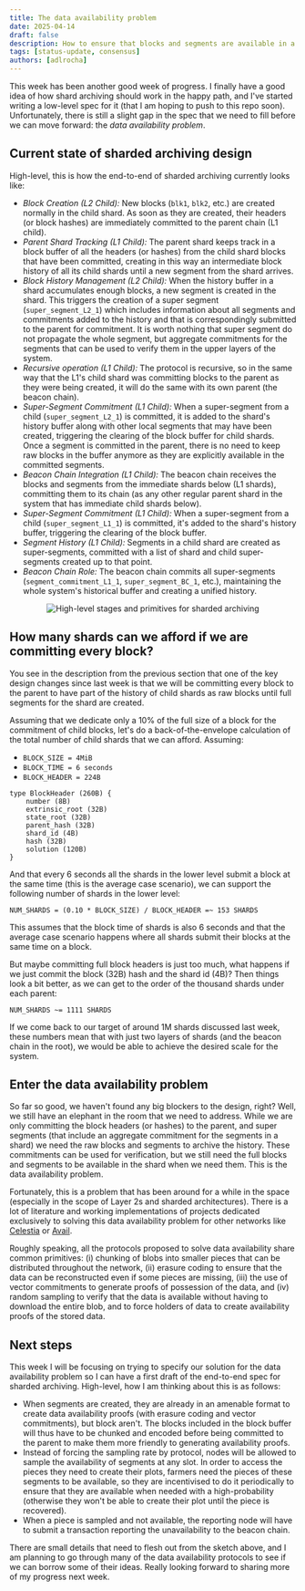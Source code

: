 ```yaml
---
title: The data availability problem
date: 2025-04-14
draft: false
description: How to ensure that blocks and segments are available in a shard when you need them.
tags: [status-update, consensus]
authors: [adlrocha]
---
```


This week has been another good week of progress. I finally have a good idea of how shard archiving
should work in the happy path, and I've started writing a low-level spec for it (that I am hoping to
push to this repo soon). Unfortunately, there is still a slight gap in the spec that we need to fill
before we can move forward: the _data availability problem_.

<!--more-->

## Current state of sharded archiving design

High-level, this is how the end-to-end of sharded archiving currently looks like:

- _Block Creation (L2 Child):_ New blocks (`blk1`, `blk2`, etc.) are created normally in the child
  shard. As soon as they are created, their headers (or block hashes) are immediately committed to
  the parent chain (L1 child).
- _Parent Shard Tracking (L1 Child):_ The parent shard keeps track in a block buffer of all the
  headers (or hashes) from the child shard blocks that have been committed, creating in this way an
  intermediate block history of all its child shards until a new segment from the shard arrives.
- _Block History Management (L2 Child):_ When the history buffer in a shard accumulates enough
  blocks, a new segment is created in the shard. This triggers the creation of a super segment
  (`super_segment_L2_1`) which includes information about all segments and commitments added to the
  history and that is correspondingly submitted to the parent for commitment. It is worth nothing
  that super segment do not propagate the whole segment, but aggregate commitments for the segments
  that can be used to verify them in the upper layers of the system.
- _Recursive operation (L1 Child):_ The protocol is recursive, so in the same way that the L1's
  child shard was committing blocks to the parent as they were being created, it will do the same
  with its own parent (the beacon chain).
- _Super-Segment Commitment (L1 Child):_ When a super-segment from a child (`super_segment_L2_1`) is
  committed, it is added to the shard's history buffer along with other local segments that may have
  been created, triggering the clearing of the block buffer for child shards. Once a segment is
  committed in the parent, there is no need to keep raw blocks in the buffer anymore as they are
  explicitly available in the committed segments.
- _Beacon Chain Integration (L1 Child):_ The beacon chain receives the blocks and segments from the
  immediate shards below (L1 shards), committing them to its chain (as any other regular parent
  shard in the system that has immediate child shards below).
- _Super-Segment Commitment (L1 Child):_ When a super-segment from a child (`super_segment_L1_1`) is
  committed, it's added to the shard's history buffer, triggering the clearing of the block buffer.
- _Segment History (L1 Child):_ Segments in a child shard are created as super-segments, committed
  with a list of shard and child super-segments created up to that point.
- _Beacon Chain Role:_ The beacon chain commits all super-segments (`segment_commitment_L1_1`,
  `super_segment_BC_1`, etc.), maintaining the whole system's historical buffer and creating a
  unified history.

<p align="center">
<img alt="High-level stages and primitives for sharded archiving" src="2025-04-14-sharded-archiving.png"></img>
</p>

## How many shards can we afford if we are committing every block?

You see in the description from the previous section that one of the key design changes since last
week is that we will be committing every block to the parent to have part of the history of child
shards as raw blocks until full segments for the shard are created.

Assuming that we dedicate only a 10% of the full size of a block for the commitment of child blocks,
let's do a back-of-the-envelope calculation of the total number of child shards that we can afford.
Assuming:

- `BLOCK_SIZE = 4MiB`
- `BLOCK_TIME = 6 seconds`
- `BLOCK_HEADER = 224B`

```
type BlockHeader (260B) {
    number (8B)
    extrinsic_root (32B)
    state_root (32B)
    parent_hash (32B)
    shard_id (4B)
    hash (32B)
    solution (120B)
}
```

And that every 6 seconds all the shards in the lower level submit a block at the same time (this is
the average case scenario), we can support the following number of shards in the lower level:

```
NUM_SHARDS = (0.10 * BLOCK_SIZE) / BLOCK_HEADER =~ 153 SHARDS
```

This assumes that the block time of shards is also 6 seconds and that the average case scenario
happens where all shards submit their blocks at the same time on a block.

But maybe committing full block headers is just too much, what happens if we just commit the block
(32B) hash and the shard id (4B)? Then things look a bit better, as we can get to the order of the
thousand shards under each parent:

```
NUM_SHARDS ~= 1111 SHARDS
```

If we come back to our target of around 1M shards discussed last week, these numbers mean that with
just two layers of shards (and the beacon chain in the root), we would be able to achieve the
desired scale for the system.

## Enter the data availability problem

So far so good, we haven't found any big blockers to the design, right? Well, we still have an
elephant in the room that we need to address. While we are only committing the block headers (or
hashes) to the parent, and super segments (that include an aggregate commitment for the segments in
a shard) we need the raw blocks and segments to archive the history. These commitments can be used
for verification, but we still need the full blocks and segments to be available in the shard when
we need them. This is the data availability problem.

Fortunately, this is a problem that has been around for a while in the space (especially in the
scope of Layer 2s and sharded architectures). There is a lot of literature and working
implementations of projects dedicated exclusively to solving this data availability problem for
other networks like [Celestia](https://docs.celestia.org/) or
[Avail](https://docs.availproject.org).

Roughly speaking, all the protocols proposed to solve data availability share common primitives: (i)
chunking of blobs into smaller pieces that can be distributed throughout the network, (ii) erasure
coding to ensure that the data can be reconstructed even if some pieces are missing, (iii) the use
of vector commitments to generate proofs of possession of the data, and (iv) random sampling to
verify that the data is available without having to download the entire blob, and to force holders
of data to create availability proofs of the stored data.

## Next steps

This week I will be focusing on trying to specify our solution for the data availability problem so
I can have a first draft of the end-to-end spec for sharded archiving. High-level, how I am thinking
about this is as follows:

- When segments are created, they are already in an amenable format to create data availability
  proofs (with erasure coding and vector commitments), but block aren't. The blocks included in the
  block buffer will thus have to be chunked and encoded before being committed to the parent to make
  them more friendly to generating availability proofs.
- Instead of forcing the sampling rate by protocol, nodes will be allowed to sample the availability
  of segments at any slot. In order to access the pieces they need to create their plots, farmers
  need the pieces of these segments to be available, so they are incentivised to do it periodically
  to ensure that they are available when needed with a high-probability (otherwise they won't be
  able to create their plot until the piece is recovered).
- When a piece is sampled and not available, the reporting node will have to submit a transaction
  reporting the unavailability to the beacon chain.

There are small details that need to flesh out from the sketch above, and I am planning to go
through many of the data availability protocols to see if we can borrow some of their ideas. Really
looking forward to sharing more of my progress next week.
